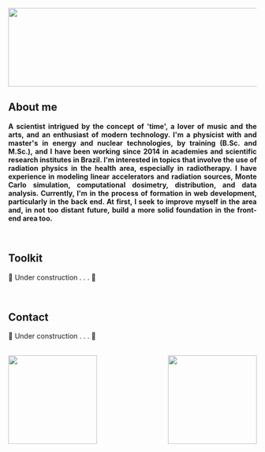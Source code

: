 <!--
---------------------------------------------------------------------ABERTURA DO README--------------------------------------------------------------------
-->

<div>
  
  <p href="https://github.com/0liveiraVictor" align="center"> 
    <img height= "160" width="640" src="https://user-images.githubusercontent.com/106946476/195957281-202fcf8d-1e06-4302-bcf3-8dd62c4c2529.png" />
  </p>

</div>

<!--
-----------------------------------------------------------------------------------------------------------------------------------------------------------
-->

<!--
------------------------------------------------------------------------ABOUT ME_DIV-----------------------------------------------------------------------
-->

<div>
  
  ## About me
  
  <p align = "Justify">
    <b> A scientist intrigued by the concept of 'time', a lover of music and the arts, and an enthusiast of modern technology. I'm a physicist with and master's in energy and nuclear technologies, by training (B.Sc. and M.Sc.), and I have been working since 2014 in academies and scientific research institutes in Brazil. I'm interested in topics that involve the use of radiation physics in the health area, especially in radiotherapy. I have experience in modeling linear accelerators and radiation sources, Monte Carlo simulation, computational dosimetry, distribution, and data analysis. Currently, I'm in the process of formation in web development, particularly in the back end. At first, I seek to improve myself in the area and, in not too distant future, build a more solid foundation in the front-end area too. </b>
  </p>

</div>

<!--
-----------------------------------------------------------------------------------------------------------------------------------------------------------
-->

</br>

<!--
------------------------------------------------------------------------TOOLKIT_DIV-----------------------------------------------------------------------
-->

## Toolkit

  <p align = "Justify">
    🚧 Under construction . . . 🚧
  </p>

<!--

<div style="display: inline_block">
  <a href="XXX">
    <img height = "30" width="40" src="https://cdn.jsdelivr.net/gh/devicons/devicon/icons/git/git-original-wordmark.svg" />
  </a>
  <a href="XXX">
    <img height = "30" width="40" src="https://cdn.jsdelivr.net/gh/devicons/devicon/icons/vscode/vscode-original.svg" />
  </a>  
  <a href="XXX">
    <img height = "30" width="40" src="https://cdn.jsdelivr.net/gh/devicons/devicon/icons/vscode/vscode-original.svg" />
  </a>          

</div>

-->

<!--
-----------------------------------------------------------------------------------------------------------------------------------------------------------
-->

</br>

<!--
-------------------------------------------------------------------------CONTACT_DIV-----------------------------------------------------------------------
-->

<div>
  
  ## Contact 
  
  <p align = "Justify">
    🚧 Under construction . . . 🚧
  </p>

</div>

<!--
-----------------------------------------------------------------------------------------------------------------------------------------------------------
-->

</br>

<!--
------------------------------------------------CARTÕES DE ESTATÍSTICAS GITHUB E LINGUAGENS DE PROGRAMAÇÃO-------------------------------------------------
-->

<div>

  <a href="https://github.com/0liveiraVictor">
    <img height="180cm" align="left" src="https://github-readme-stats.vercel.app/api?username=0liveiraVictor&line_height=25&card_width=380&border_radius=4&show_icons=true&count_private=true&theme=gotham" />
  </a>
  
  <a href="https://github.com/0liveiraVictor">
    <img height="180cm" align="right" src="https://github-readme-stats.vercel.app/api/top-langs/?username=0liveiraVictor&layout=compact&card_width=280&border_radius=4&langs_count=10&theme=gotham" />
  </a>

</div>

<!--
-----------------------------------------------------------------------------------------------------------------------------------------------------------
-->





<div>

</div>


<!--
**0liveiraVictor/0liveiraVictor** is a ✨ _special_ ✨ repository because its `README.md` (this file) appears on your GitHub profile.

Here are some ideas to get you started:

- 🔭 I’m currently working on ...
- 🌱 I’m currently learning ...
- 👯 I’m looking to collaborate on ...
- 🤔 I’m looking for help with ...
- 💬 Ask me about ...
- 📫 How to reach me: ...
- 😄 Pronouns: ...
- ⚡ Fun fact: ...
-->
